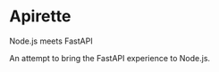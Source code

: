 
<p align="center">
  <h1>Apirette</h1>
  Node.js meets FastAPI
</p>

An attempt to bring the FastAPI experience to Node.js.